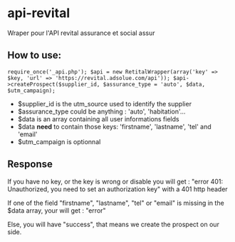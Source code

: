 # api-revital
Wraper pour l'API revital assurance et social assur


## How to use: 
``
require_once('_api.php');
$api = new RetitalWrapper(array('key' => $key, 'url' => 'https://revital.adsolue.com/api'));
$api->createProspect($supplier_id, $assurance_type = 'auto', $data, $utm_campaign);
``

* $supplier_id is the utm_source used to identify the supplier
* $assurance_type could be anything : 'auto', 'habitation'…
* $data is an array containing all user informations fields
* $data **need** to contain those keys: 'firstname', 'lastname', 'tel' and 'email'
* $utm_campaign is optionnal

## Response

If you have no key, or the key is wrong or disable you will get :
"error 401: Unauthorized, you need to set an authorization key" with a 401 http header

If one of the field "firstname", "lastname", "tel" or "email" is missing in the $data array, your will get : "error"

Else, you will have "success", that means we create the prospect on our side.
